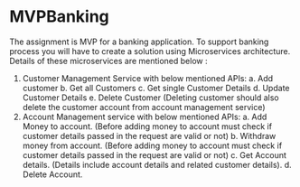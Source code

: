 # MVPBanking

The assignment is MVP for a banking application. To support banking process you will have to create a solution using Microservices architecture. Details of these microservices are mentioned below :

1.	Customer Management Service with below mentioned APIs:
  a.	Add customer
  b.	Get all Customers
  c.	Get single Customer Details
  d.	Update Customer Details
  e.	Delete Customer (Deleting customer should also delete the customer account from account management service)
2.	Account Management service with below mentioned APIs:
  a.	Add Money to account. (Before adding money to account must check if customer details passed in the request are valid or not)
  b.	Withdraw money from account. (Before adding money to account must check if customer details passed in the request are valid or not)
  c.	Get Account details. (Details include account details and related customer details).
  d.	Delete Account.

